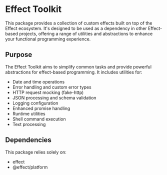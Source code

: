 # Effect Toolkit

This package provides a collection of custom effects built on top of the Effect ecosystem. It's designed to be used as a dependency in other Effect-based projects, offering a range of utilities and abstractions to enhance your functional programming experience.

## Purpose

The Effect Toolkit aims to simplify common tasks and provide powerful abstractions for effect-based programming. It includes utilities for:

- Date and time operations
- Error handling and custom error types
- HTTP request mocking (fake-http)
- JSON processing and schema validation
- Logging configuration
- Enhanced promise handling
- Runtime utilities
- Shell command execution
- Text processing

## Dependencies

This package relies solely on:
- effect
- @effect/platform
